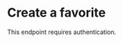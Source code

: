 # Create a favorite

<note>
    This endpoint requires authentication.
</note>

<api-endpoint openapi-path="./../openapi.yaml" endpoint="/api/animals" method="GET">
</api-endpoint>